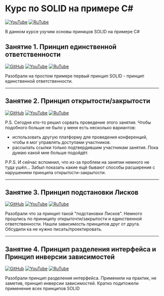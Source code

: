 # Курс по SOLID на примере C#

[![YouTube](https://img.shields.io/badge/YouTube-%23FF0000.svg?style=for-the-badge&logo=YouTube&logoColor=white)](https://youtube.com/playlist?list=PLBXnHSmq7po9GVc1ANXGQP-bdlHuAa1OO) [![RuTube](https://img.shields.io/badge/RuTube-000000?style=for-the-badge&logo=rutube&logoColor=white)](https://rutube.ru/plst/234911)

В данном курсе узучим основы приницов SOLID на примере C#

## Занятие 1. Принцип единственной ответственности

[![GitHub](https://img.shields.io/badge/github-%23121011.svg?style=for-the-badge&logo=github&logoColor=white)](https://github.com/StarIT-AnSt/SingleResponsibilityPrinciple.git) [![YouTube](https://img.shields.io/badge/YouTube-%23FF0000.svg?style=for-the-badge&logo=YouTube&logoColor=white)](https://youtu.be/jg8CWtDkLg8) [![RuTube](https://img.shields.io/badge/RuTube-000000?style=for-the-badge&logo=rutube&logoColor=white)](https://rutube.ru/video/fa3a3a924ca0d26c09f8324c28604036/)

Разобрали на простом примере первый принцип SOLID - принцип единственной ответственности.

***

## Занятие 2. Принцип открытости/закрытости

[![GitHub](https://img.shields.io/badge/github-%23121011.svg?style=for-the-badge&logo=github&logoColor=white)](https://github.com/StarIT-AnSt/OpenClosedPrinciple.git) [![YouTube](https://img.shields.io/badge/YouTube-%23FF0000.svg?style=for-the-badge&logo=YouTube&logoColor=white)](https://youtu.be/Zp8SOArmVxs) [![RuTube](https://img.shields.io/badge/RuTube-000000?style=for-the-badge&logo=rutube&logoColor=white)](https://rutube.ru/video/4fe89f262028a2012732ed8ed9e76c46/)

P.S. Сегодня кто-то решил сорвать проведение этого занятия. Чтобы подобного больше не было у меня есть несколько вариантов:
- использовать другую платформу для проведения конференций, чтобы я мог управлять доступами участников.
- рассылать ссылки только подтвердившим участникам занятия.
Пока думаю какой мне больше подойдёт.

P.P.S. И сейчас вспомнил, что из-за проблем на занятии немного не туда ушёл... Забыл показать какие ещё бывают способы расширения с нарушением принципа открытости-закрытости.

***

## Занятие 3. Принцип подстановки Лисков

[![GitHub](https://img.shields.io/badge/github-%23121011.svg?style=for-the-badge&logo=github&logoColor=white)](https://github.com/StarIT-AnSt/LiskovSubstitutionPrinciple.git) [![YouTube](https://img.shields.io/badge/YouTube-%23FF0000.svg?style=for-the-badge&logo=YouTube&logoColor=white)](https://youtu.be/QzKyoYbeg8Y) [![RuTube](https://img.shields.io/badge/RuTube-000000?style=for-the-badge&logo=rutube&logoColor=white)](https://rutube.ru/video/ad495678d08e2a78b2d00c06d1f65ea6/)

Разобрали что за принцип такой "подстановки Лисков". Немного прошлись по приниципу открыточти/закрытости и единственной ответственности. Нашли зависимость принципов друг от друга. Обсудили ка не нужно писать/проектировать.

***

## Занятие 4. Принцип разделения интерфейса и Принцип инверсии зависимостей

[![GitHub](https://img.shields.io/badge/github-%23121011.svg?style=for-the-badge&logo=github&logoColor=white)](https://github.com/StarIT-AnSt/InterfaceSegregationPrinciple.git) [![YouTube](https://img.shields.io/badge/YouTube-%23FF0000.svg?style=for-the-badge&logo=YouTube&logoColor=white)](https://youtu.be/M9q8paSyfM8) [![RuTube](https://img.shields.io/badge/RuTube-000000?style=for-the-badge&logo=rutube&logoColor=white)](https://rutube.ru/video/e71a9ca759e078d1411ee70449c3f3d7/)

Разобрали принцип разделения интерфейса. Применили на практик, не заметив, принцип инверсии зависимостей. Кратко подитожели применение всех принципов SOLID
